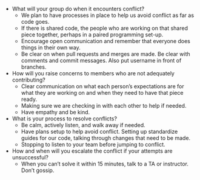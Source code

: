 * What will your group do when it encounters conflict?
    * We plan to have processes in place to help us avoid conflict as far as code goes.
    * If there is shared code, the people who are working on that shared piece together, perhaps in a paired programming set-up.
    * Encourage open communication and remember that everyone does things in their own way.
    * Be clear on when pull requests and merges are made. Be clear with comments and commit messages. Also put username in front of branches.
* How will you raise concerns to members who are not adequately contributing?
    * Clear communication on what each person’s expectations are for what they are working on and when they need to have that piece ready.
    * Making sure we are checking in with each other to help if needed.
    * Have empathy and be kind.
* What is your process to resolve conflicts?
    * Be calm, actively listen, and walk away if needed.
    * Have plans setup to help avoid conflict. Setting up standardize guides for our code, talking through changes that need to be made. 
    * Stopping to listen to your team before jumping to conflict.
* How and when will you escalate the conflict if your attempts are unsuccessful?
    * When you can’t solve it within 15 minutes, talk to a TA or instructor. Don’t gossip.